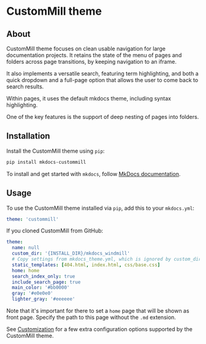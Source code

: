 # CustomMill theme

## About

CustomMill theme focuses on clean usable navigation for large documentation projects. It retains the state of the menu of pages and folders across page transitions, by keeping navigation to an iframe.

It also implements a versatile search, featuring term highlighting, and both a quick dropdown and a full-page option that allows the user to come back to search results.

Within pages, it uses the default mkdocs theme, including syntax highlighting.

One of the key features is the support of deep nesting of pages into folders.

## Installation

Install the CustomMill theme using `pip`:

``` sh
pip install mkdocs-custommill
```

To install and get started with `mkdocs`, follow [MkDocs documentation](http://www.mkdocs.org/#installation).

## Usage

To use the CustomMill theme installed via `pip`, add this to your `mkdocs.yml`:

``` yaml
theme: 'custommill'
```

If you cloned CustomMill from GitHub:

``` yaml
theme:
  name: null
  custom_dir: '{INSTALL_DIR}/mkdocs_windmill'
  # Copy settings from mkdocs_theme.yml, which is ignored by custom_dir themes.
  static_templates: [404.html, index.html, css/base.css]
  home: home
  search_index_only: true
  include_search_page: true
  main_color: '#bb0000'
  gray: '#e0e0e0'
  lighter_gray: '#eeeeee'
```

Note that it's important for there to set a `home` page that will be shown as front page. Specify the path to this page without the `.md` extension.

See [Customization](customization.md) for a few extra configuration options
supported by the CustomMill theme.
